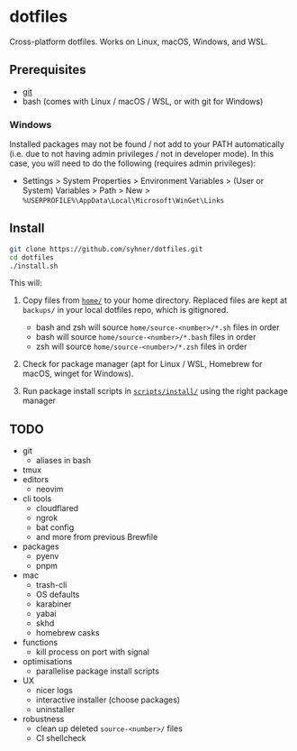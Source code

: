 # dotfiles

Cross-platform dotfiles. Works on Linux, macOS, Windows, and WSL.

## Prerequisites

- [git](https://git-scm.com/book/en/v2/Getting-Started-Installing-Git)
- bash (comes with Linux / macOS / WSL, or with git for Windows)

### Windows

Installed packages may not be found / not add to your PATH automatically (i.e. due to not having admin privileges / not in developer mode). In this case, you will need to do the following (requires admin privileges):

- Settings > System Properties > Environment Variables > (User or System) Variables > Path > New > `%USERPROFILE%\AppData\Local\Microsoft\WinGet\Links`

## Install

```sh
git clone https://github.com/syhner/dotfiles.git
cd dotfiles
./install.sh
```

This will:

1. Copy files from [`home/`](home/) to your home directory. Replaced files are kept at `backups/` in your local dotfiles repo, which is gitignored.

   - bash and zsh will source `home/source-<number>/*.sh` files in order
   - bash will source `home/source-<number>/*.bash` files in order
   - zsh will source `home/source-<number>/*.zsh` files in order

2. Check for package manager (apt for Linux / WSL, Homebrew for macOS, winget for Windows).
3. Run package install scripts in [`scripts/install/`](scripts/install/) using the right package manager

## TODO

- git
  - aliases in bash
- tmux
- editors
  - neovim
- cli tools
  - cloudflared
  - ngrok
  - bat config
  - and more from previous Brewfile
- packages
  - pyenv
  - pnpm
- mac
  - trash-cli
  - OS defaults
  - karabiner
  - yabai
  - skhd
  - homebrew casks
- functions
  - kill process on port with signal
- optimisations
  - parallelise package install scripts
- UX
  - nicer logs
  - interactive installer (choose packages)
  - uninstaller
- robustness
  - clean up deleted `source-<number>/` files
  - CI shellcheck
